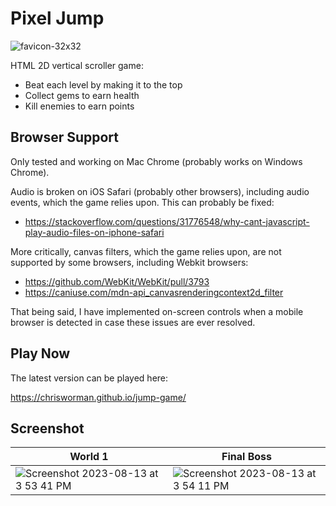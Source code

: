 
# Pixel Jump

![favicon-32x32](https://github.com/chrisworman/jump-game/assets/5204921/71a7b732-b325-4e26-acbb-8d43e3cd11c5)

HTML 2D vertical scroller game:

* Beat each level by making it to the top
* Collect gems to earn health
* Kill enemies to earn points

## Browser Support

Only tested and working on Mac Chrome (probably works on Windows Chrome).

Audio is broken on iOS Safari (probably other browsers), including audio events, which the game relies upon. This can probably be fixed:

* https://stackoverflow.com/questions/31776548/why-cant-javascript-play-audio-files-on-iphone-safari

More critically, canvas filters, which the game relies upon, are not supported by some browsers, including Webkit browsers:

* https://github.com/WebKit/WebKit/pull/3793
* https://caniuse.com/mdn-api_canvasrenderingcontext2d_filter

That being said, I have implemented on-screen controls when a mobile browser is detected in case these issues are ever resolved.

## Play Now

The latest version can be played here:

https://chrisworman.github.io/jump-game/

## Screenshot

| World 1 | Final Boss |
|---|---|
| ![Screenshot 2023-08-13 at 3 53 41 PM](https://github.com/chrisworman/jump-game/assets/5204921/aa9d9547-9221-4ada-ab2f-ffa3ff59566f) | ![Screenshot 2023-08-13 at 3 54 11 PM](https://github.com/chrisworman/jump-game/assets/5204921/3c8b4f97-0872-4d6b-a9e0-c2e0e06b89cc) |

